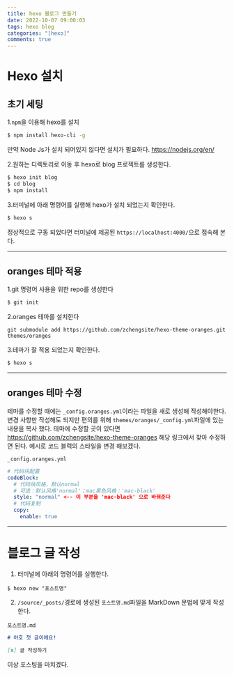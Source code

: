 ```yaml
---
title: hexo 블로그 만들기
date: 2022-10-07 09:00:03
tags: hexo blog
categories: "[hexo]"
comments: true
---
```


# Hexo 설치

## 초기 세팅

1.`npm`을 이용해 hexo를 설치

```bash
$ npm install hexo-cli -g
```

만약 Node Js가 설치 되어있지 않다면 설치가 필요하다.
https://nodejs.org/en/

2.원하는 디렉토리로 이동 후 hexo로 blog 프로젝트를 생성한다.

```bash
$ hexo init blog
$ cd blog
$ npm install
```

3.터미널에 아래 명령어를 실행해 hexo가 설치 되었는지 확인한다.

```bash
$ hexo s
```

정상적으로 구동 되었다면 터미널에 제공된 `https://localhost:4000/`으로 접속해 본다.

---

## oranges 테마 적용

1.git 명령어 사용을 위한 repo를 생성한다

```bash
$ git init
```

2.oranges 테마를 설치한다

```git
git submodule add https://github.com/zchengsite/hexo-theme-oranges.git themes/oranges
```

3.테마가 잘 적용 되었는지 확인한다.

```bash
$ hexo s
```

---

## oranges 테마 수정

테마를 수정할 때에는 `_config.oranges.yml`이라는 파일을 새로 생성해 작성해야한다.
변경 사항만 작성해도 되지만 편의를 위해 `themes/oranges/_config.yml`파일에 있는 내용을 복사 했다.
테마에 수정할 곳이 있다면 https://github.com/zchengsite/hexo-theme-oranges 해당 링크에서 찾아 수정하면 된다.
예시로 코드 블럭의 스타일을 변경 해보겠다.

`_config.oranges.yml`

```yml
# 代码块配置
codeBlock:
  # 代码块风格，默认normal
  # 可选：默认风格'normal'；mac黑色风格：'mac-black'
  style: "normal" <-- 이 부분을 'mac-black' 으로 바꿔준다
  # 代码复制
  copy:
    enable: true

```

---

# 블로그 글 작성

1. 터미널에 아래의 명령어를 실행한다.

```
$ hexo new "포스트명"
```

2. `/source/_posts/`경로에 생성된 `포스트명.md`파일을 MarkDown 문법에 맞게 작성한다.

`포스트명.md`

```markdown
# 야호 첫 글이에요!

[x] 글 작성하기
```

이상 포스팅을 마치겠다.
